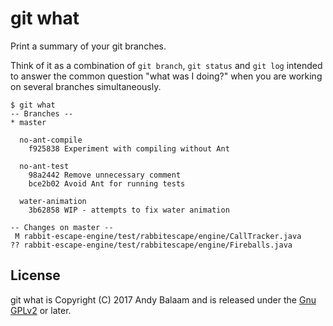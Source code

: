 # git what

Print a summary of your git branches.

Think of it as a combination of `git branch`, `git status` and `git log`
intended to answer the common question "what was I doing?" when you are
working on several branches simultaneously.

```
$ git what
-- Branches --
* master

  no-ant-compile
    f925838 Experiment with compiling without Ant

  no-ant-test
    98a2442 Remove unnecessary comment
    bce2b02 Avoid Ant for running tests

  water-animation
    3b62858 WIP - attempts to fix water animation

-- Changes on master --
 M rabbit-escape-engine/test/rabbitescape/engine/CallTracker.java
?? rabbit-escape-engine/test/rabbitescape/engine/Fireballs.java

```

## License

git what is Copyright (C) 2017 Andy Balaam and is released under the
[Gnu GPLv2](LICENSE.md) or later.
